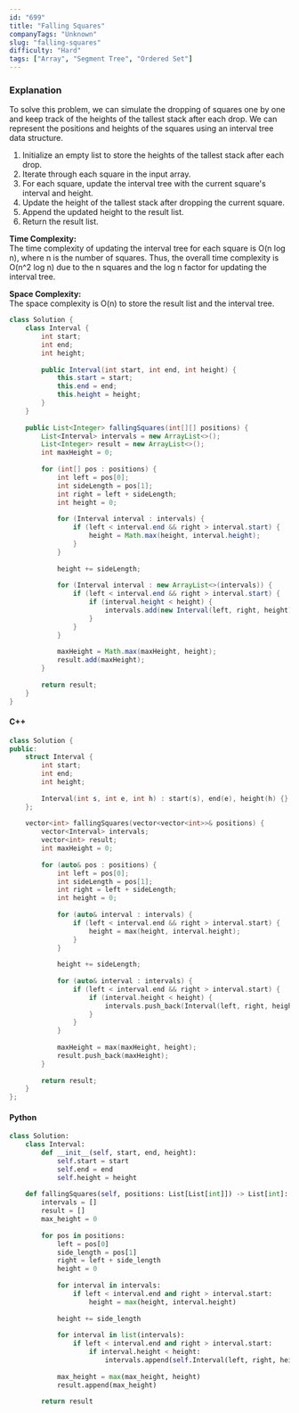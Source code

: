 ```yaml
---
id: "699"
title: "Falling Squares"
companyTags: "Unknown"
slug: "falling-squares"
difficulty: "Hard"
tags: ["Array", "Segment Tree", "Ordered Set"]
---
```


### Explanation
To solve this problem, we can simulate the dropping of squares one by one and keep track of the heights of the tallest stack after each drop. We can represent the positions and heights of the squares using an interval tree data structure. 

1. Initialize an empty list to store the heights of the tallest stack after each drop.
2. Iterate through each square in the input array.
3. For each square, update the interval tree with the current square's interval and height.
4. Update the height of the tallest stack after dropping the current square.
5. Append the updated height to the result list.
6. Return the result list.

**Time Complexity:**  
The time complexity of updating the interval tree for each square is O(n log n), where n is the number of squares. Thus, the overall time complexity is O(n^2 log n) due to the n squares and the log n factor for updating the interval tree.

**Space Complexity:**  
The space complexity is O(n) to store the result list and the interval tree.

```java
class Solution {
    class Interval {
        int start;
        int end;
        int height;
        
        public Interval(int start, int end, int height) {
            this.start = start;
            this.end = end;
            this.height = height;
        }
    }
    
    public List<Integer> fallingSquares(int[][] positions) {
        List<Interval> intervals = new ArrayList<>();
        List<Integer> result = new ArrayList<>();
        int maxHeight = 0;
        
        for (int[] pos : positions) {
            int left = pos[0];
            int sideLength = pos[1];
            int right = left + sideLength;
            int height = 0;
            
            for (Interval interval : intervals) {
                if (left < interval.end && right > interval.start) {
                    height = Math.max(height, interval.height);
                }
            }
            
            height += sideLength;
            
            for (Interval interval : new ArrayList<>(intervals)) {
                if (left < interval.end && right > interval.start) {
                    if (interval.height < height) {
                        intervals.add(new Interval(left, right, height));
                    }
                }
            }
            
            maxHeight = Math.max(maxHeight, height);
            result.add(maxHeight);
        }
        
        return result;
    }
}
```

#### C++
```cpp
class Solution {
public:
    struct Interval {
        int start;
        int end;
        int height;
        
        Interval(int s, int e, int h) : start(s), end(e), height(h) {}
    };
    
    vector<int> fallingSquares(vector<vector<int>>& positions) {
        vector<Interval> intervals;
        vector<int> result;
        int maxHeight = 0;
        
        for (auto& pos : positions) {
            int left = pos[0];
            int sideLength = pos[1];
            int right = left + sideLength;
            int height = 0;
            
            for (auto& interval : intervals) {
                if (left < interval.end && right > interval.start) {
                    height = max(height, interval.height);
                }
            }
            
            height += sideLength;
            
            for (auto& interval : intervals) {
                if (left < interval.end && right > interval.start) {
                    if (interval.height < height) {
                        intervals.push_back(Interval(left, right, height));
                    }
                }
            }
            
            maxHeight = max(maxHeight, height);
            result.push_back(maxHeight);
        }
        
        return result;
    }
};
```

#### Python
```python
class Solution:
    class Interval:
        def __init__(self, start, end, height):
            self.start = start
            self.end = end
            self.height = height
            
    def fallingSquares(self, positions: List[List[int]]) -> List[int]:
        intervals = []
        result = []
        max_height = 0
        
        for pos in positions:
            left = pos[0]
            side_length = pos[1]
            right = left + side_length
            height = 0
            
            for interval in intervals:
                if left < interval.end and right > interval.start:
                    height = max(height, interval.height)
            
            height += side_length
            
            for interval in list(intervals):
                if left < interval.end and right > interval.start:
                    if interval.height < height:
                        intervals.append(self.Interval(left, right, height))
            
            max_height = max(max_height, height)
            result.append(max_height)
        
        return result
```